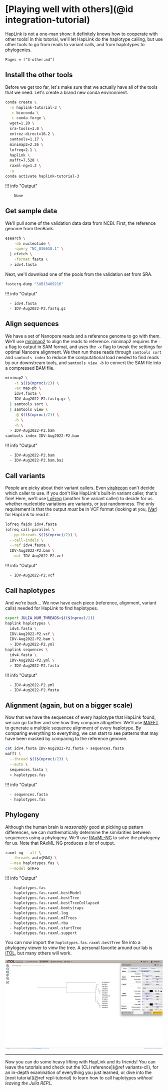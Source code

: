 # [Playing well with others](@id integration-tutorial)

HapLink is not a one-man show: it definitely knows how to cooperate with other
tools! In this tutorial, we'll let HapLink do the haplotype calling, but use
other tools to go from reads to variant calls, and from haplotypes to
phylogenies.

```@contents
Pages = ["3-other.md"]
```

## Install the other tools

Before we get too far, let's make sure that we actually have all of the tools
that we need. Let's create a brand new conda environment.

```bash
conda create \
  -n haplink-tutorial-3 \
  -c bioconda \
  -c conda-forge \
  wget=1.20 \
  sra-tools=3.0 \
  entrez-direct=16.2 \
  samtools=1.17 \
  minimap2=2.26 \
  lofreq=2.1 \
  haplink \
  mafft=7.520 \
  raxml-ng=1.2 \
  -y
conda activate haplink-tutorial-3
```

!!! info "Output"
    
      - None

## Get sample data

We'll pull some of the validation data data from NCBI. First, the reference
genome from GenBank.

```bash
esearch \
    -db nucleotide \
    -query "NC_036618.1" \
  | efetch \
    -format fasta \
  > idv4.fasta
```

Next, we'll download one of the pools from the validation set from SRA.

```bash
fasterq-dump "SUB13489216"
```

!!! info "Output"
    
      - idv4.fasta
      - IDV-Aug2022-P2.fastq.gz

## Align sequences

We have a set of Nanopore reads and a reference genome to go with them. We'll
use [minimap2](https://doi.org/10.1093/bioinformatics/bty191) to align the reads
to reference. minimap2 requires the `-a` flag to output in SAM format, and uses
the `-x` flag to tweak the settings for optimal Nanoore alignment. We then run
those reads through `samtools sort` and `samtools index` to reduce the
computational load needed to find reads by our downstream tools, and
`samtools view -b` to convert the SAM file into a compressed BAM file.

```bash
minimap2 \
    -t $(($(nproc)/2)) \
    -ax map-pb \
    idv4.fasta \
    IDV-Aug2022-P2.fastq.gz \
  | samtools sort \
  | samtools view \
    -@ $(($(nproc)/2)) \
    -b \
    -h \
  > IDV-Aug2022-P2.bam
samtools index IDV-Aug2022-P2.bam
```

!!! info "Output"
    
      - IDV-Aug2022-P2.bam
      - IDV-Aug2022-P2.bam.bai

## Call variants

People are picky about their variant callers. Even
[viralrecon](https://nf-co.re/viralrecon) can't decide which caller to use. If
you don't like HapLink's built-in variant caller, that's fine! Here, we'll use
[LoFreq](https://doi.org/10.1093/nar/gks918) (another fine variant caller) to
decide for us whether nucleotide variations are variants, or just randomness.
The only requirement is that the output _must_ be in VCF format (looking at you,
[iVar](https://doi.org/10.1186/s13059-018-1618-7)) for HapLink to read it.

```bash
lofreq faidx idv4.fasta
lofreq call-parallel \
  --pp-threads $(($(nproc)/2)) \
  --call-indels \
  --ref idv4.fasta \
  IDV-Aug2022-P2.bam \
  --out IDV-Aug2022-P2.vcf
```

!!! info "Output"
    
      - IDV-Aug2022-P2.vcf

## Call haplotypes

And we're back... We now have each piece (reference, alignment, variant calls)
needed for HapLink to find haplotypes.

```bash
export JULIA_NUM_THREADS=$(($(nproc)/2))
haplink haplotypes \
  idv4.fasta \
  IDV-Aug2022-P2.vcf \
  IDV-Aug2022-P2.bam \
  > IDV-Aug2022-P2.yml
haplink sequences \
  idv4.fasta \
  IDV-Aug2022-P2.yml \
  > IDV-Aug2022-P2.fasta
```

!!! info "Output"
    
      - IDV-Aug2022-P2.yml
      - IDV-Aug2022-P2.fasta

## Alignment (again, but on a bigger scale)

Now that we have the sequences of every haplotype that HapLink found, we can go
farther and see how they compare altogether. We'll use
[MAFFT](https://doi.org/10.1093/nar/gkf436) to generate a multiple sequence
alignment of every haplotype. By comparing everything to everything, we can
start to see patterns that may have been masked by comparing to the reference
genome.

```bash
cat idv4.fasta IDV-Aug2022-P2.fasta > sequences.fasta
mafft \
  --thread $(($(nproc)/2)) \
  --auto \
  sequences.fasta \
  > haplotypes.fas
```

!!! info "Output"
    
      - sequences.fasta
      - haplotypes.fas

## Phylogeny

Although the human brain is _reasonably_ good at picking up pattern differences,
we can mathematically determine the similarities between sequences using a
phylogeny. We'll use [RAxML-NG](https://doi.org/10.1093/bioinformatics/btz305)
to solve the phylogeny for us. Note that RAxML-NG produces _a lot_ of output.

```bash
raxml-ng --all \
  --threads auto{MAX} \
  --msa haplotypes.fas \
  --model GTR+G
```

!!! info "Output"
    
      - haplotypes.fas
      - haplotypes.fas.raxml.bestModel
      - haplotypes.fas.raxml.bestTree
      - haplotypes.fas.raxml.bestTreeCollapsed
      - haplotypes.fas.raxml.bootstraps
      - haplotypes.fas.raxml.log
      - haplotypes.fas.raxml.mlTrees
      - haplotypes.fas.raxml.rba
      - haplotypes.fas.raxml.startTree
      - haplotypes.fas.raxml.support

You can now import the `haplotypes.fas.raxml.bestTree` file into a phylogeny
viewer to view the tree. A personal favorite around our lab is
[iTOL](https://itol.embl.de/), but many others will work.

![iTOL tree](../assets/itol.png)

* * *

Now you can do some heavy lifting with HapLink and its friends! You can leave
the tutorials and check out the [CLI reference](@ref variants-cli), for an
in-depth examination of everything you just learned, or dive into the [next
tutorial](@ref repl-tutorial) to learn how to call haplotypes _without leaving
the Julia REPL._
